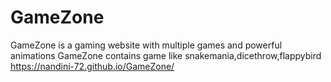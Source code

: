# GameZone
GameZone  is a gaming website with multiple games and powerful animations
GameZone contains game like snakemania,dicethrow,flappybird
https://nandini-72.github.io/GameZone/
